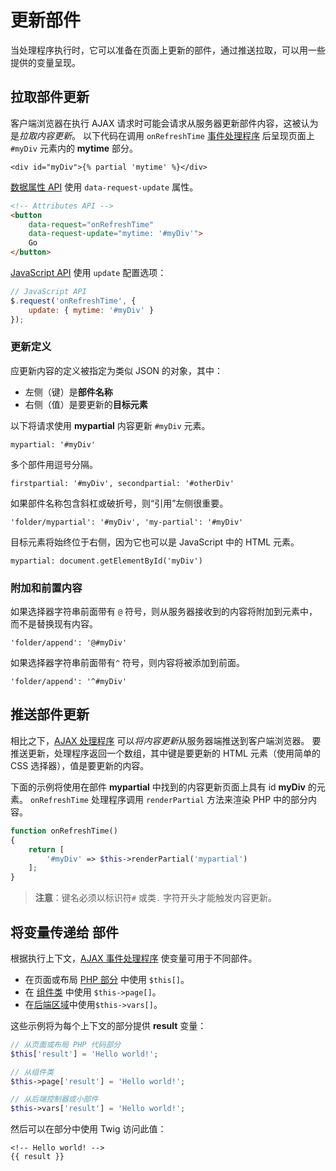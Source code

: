 # 更新部件

当处理程序执行时，它可以准备在页面上更新的部件，通过推送拉取，可以用一些提供的变量呈现。

## 拉取部件更新

客户端浏览器在执行 AJAX 请求时可能会请求从服务器更新部件内容，这被认为是*拉取内容更新*。 以下代码在调用 `onRefreshTime` [事件处理程序](../ajax/handlers.md) 后呈现页面上 `#myDiv` 元素内的 **mytime** 部分。

```twig
<div id="myDiv">{% partial 'mytime' %}</div>
```

[数据属性 API](../ajax/attributes-api.md) 使用 `data-request-update` 属性。

```html
<!-- Attributes API -->
<button
    data-request="onRefreshTime"
    data-request-update="mytime: '#myDiv'">
    Go
</button>
```

[JavaScript API](../ajax/javascript-api.md) 使用 `update` 配置选项：

```js
// JavaScript API
$.request('onRefreshTime', {
    update: { mytime: '#myDiv' }
});
```

### 更新定义

应更新内容的定义被指定为类似 JSON 的对象，其中：

- 左侧（键）是**部件名称**
- 右侧（值）是要更新的**目标元素**

以下将请求使用 **mypartial** 内容更新 `#myDiv` 元素。
```
mypartial: '#myDiv'
```

多个部件用逗号分隔。

```
firstpartial: '#myDiv', secondpartial: '#otherDiv'
```

如果部件名称包含斜杠或破折号，则“引用”左侧很重要。

```
'folder/mypartial': '#myDiv', 'my-partial': '#myDiv'
```

目标元素将始终位于右侧，因为它也可以是 JavaScript 中的 HTML 元素。

```
mypartial: document.getElementById('myDiv')
```

### 附加和前置内容

如果选择器字符串前面带有 `@` 符号，则从服务器接收到的内容将附加到元素中，而不是替换现有内容。

```
'folder/append': '@#myDiv'
```

如果选择器字符串前面带有`^` 符号，则内容将被添加到前面。

```
'folder/append': '^#myDiv'
```

## 推送部件更新

相比之下，[AJAX 处理程序](../ajax/handlers.md) 可以*将内容更新*从服务器端推送到客户端浏览器。 要推送更新，处理程序返回一个数组，其中键是要更新的 HTML 元素（使用简单的 CSS 选择器），值是要更新的内容。

下面的示例将使用在部件 **mypartial** 中找到的内容更新页面上具有 id **myDiv** 的元素。 `onRefreshTime` 处理程序调用 `renderPartial` 方法来渲染 PHP 中的部分内容。

```php
function onRefreshTime()
{
    return [
        '#myDiv' => $this->renderPartial('mypartial')
    ];
}
```

> **注意**：键名必须以标识符`#` 或类`.` 字符开头才能触发内容更新。

## 将变量传递给 部件

根据执行上下文，[AJAX 事件处理程序](../ajax/handlers.md) 使变量可用于不同部件。

- 在页面或布局 [PHP 部分](../cms/themes.md#php-section) 中使用 `$this[]`。
- 在 [组件类](../plugin/components.md#ajax-handlers) 中使用 `$this->page[]`。
- 在[后端区域](../backend/controllers-ajax#using-ajax-handlers)中使用`$this->vars[]`。

这些示例将为每个上下文的部分提供 **result** 变量：

```php
// 从页面或布局 PHP 代码部分
$this['result'] = 'Hello world!';

// 从组件类
$this->page['result'] = 'Hello world!';

// 从后端控制器或小部件
$this->vars['result'] = 'Hello world!';
```

然后可以在部分中使用 Twig 访问此值：

```twig
<!-- Hello world! -->
{{ result }}
```
